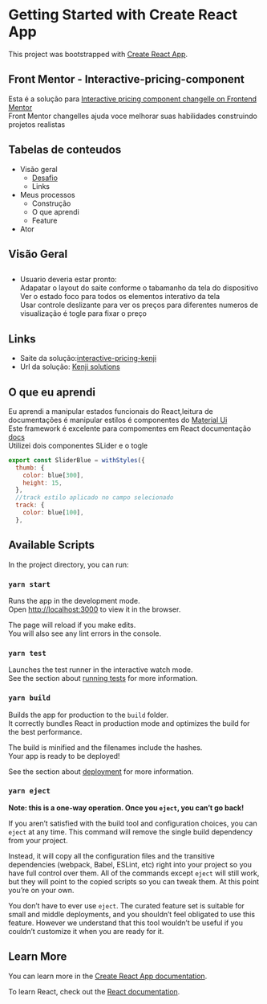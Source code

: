 # Getting Started with Create React App

This project was bootstrapped with [Create React App](https://github.com/facebook/create-react-app).

## Front Mentor - Interactive-pricing-component
Esta é a solução para [Interactive pricing component changelle on Frontend Mentor](https://www.frontendmentor.io/challenges/interactive-pricing-component-t0m8PIyY8)</br> 
Front Mentor changelles ajuda voce melhorar suas habilidades construindo projetos realistas 
 
## Tabelas de conteudos 
* Visão geral
  * <a href='Desafio' >  Desafio </a>
  * Links
* Meus processos
  * Construção
  * O que aprendi
  * Feature
* Ator

## Visão Geral
## <Desafio>
- Usuario deveria estar pronto:</br>
   Adapatar o layout do saite conforme o tabamanho da tela do dispositivo </br>Ver o estado foco para todos os elementos interativo da tela</br>
   Usar controle deslizante para ver os preços para diferentes numeros de visualização é togle para fixar o preço

## Links
 - Saite da solução:[interactive-pricing-kenji](https://interactive-pricing-kenji.netlify.app/)
 - Url da solução: [Kenji solutions](https://www.frontendmentor.io/solutions/react-js-type-script-e-css-lq_nexDxp)


## O que eu aprendi

Eu aprendi a manipular estados funcionais do React,leitura de documentações é manipular estilos é componentes do 
[Material Ui](https://material-ui.com/pt/)</br>
Este framework é excelente para compomentes em React documentação [docs](https://material-ui.com/pt/getting-started/installation/  )</br> 
Utilizei dois componentes SLider e o togle

~~~javascript 
export const SliderBlue = withStyles({
  thumb: {
    color: blue[300],
    height: 15,
  },
  //track estilo aplicado no campo selecionado
  track: {
    color: blue[100],
  }, 
 ~~~

## Available Scripts

In the project directory, you can run:

### `yarn start`

Runs the app in the development mode.\
Open [http://localhost:3000](http://localhost:3000) to view it in the browser.

The page will reload if you make edits.\
You will also see any lint errors in the console.

### `yarn test`

Launches the test runner in the interactive watch mode.\
See the section about [running tests](https://facebook.github.io/create-react-app/docs/running-tests) for more information.

### `yarn build`

Builds the app for production to the `build` folder.\
It correctly bundles React in production mode and optimizes the build for the best performance.

The build is minified and the filenames include the hashes.\
Your app is ready to be deployed!

See the section about [deployment](https://facebook.github.io/create-react-app/docs/deployment) for more information.

### `yarn eject`

**Note: this is a one-way operation. Once you `eject`, you can’t go back!**

If you aren’t satisfied with the build tool and configuration choices, you can `eject` at any time. This command will remove the single build dependency from your project.

Instead, it will copy all the configuration files and the transitive dependencies (webpack, Babel, ESLint, etc) right into your project so you have full control over them. All of the commands except `eject` will still work, but they will point to the copied scripts so you can tweak them. At this point you’re on your own.

You don’t have to ever use `eject`. The curated feature set is suitable for small and middle deployments, and you shouldn’t feel obligated to use this feature. However we understand that this tool wouldn’t be useful if you couldn’t customize it when you are ready for it.

## Learn More

You can learn more in the [Create React App documentation](https://facebook.github.io/create-react-app/docs/getting-started).

To learn React, check out the [React documentation](https://reactjs.org/).
